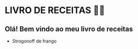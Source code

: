 # LIVRO DE RECEITAS :woman_cook:

## Olá! Bem vindo ao meu livro de receitas

- Strogonoff de frango

